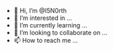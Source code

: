 - 👋 Hi, I’m @I5N0rth
- 👀 I’m interested in ...
- 🌱 I’m currently learning ...
- 💞️ I’m looking to collaborate on ...
- 📫 How to reach me ...

<!---
I5N0rth/I5N0rth is a ✨ special ✨ repository because its `README.md` (this file) appears on your GitHub profile.
You can click the Preview link to take a look at your changes.
--->
